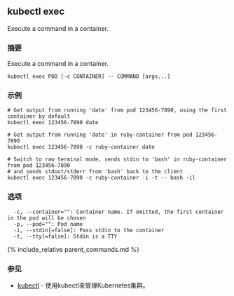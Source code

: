 ---
---

## kubectl exec

Execute a command in a container.

### 摘要


Execute a command in a container.

```
kubectl exec POD [-c CONTAINER] -- COMMAND [args...]
```

### 示例

```
# Get output from running 'date' from pod 123456-7890, using the first container by default
kubectl exec 123456-7890 date

# Get output from running 'date' in ruby-container from pod 123456-7890
kubectl exec 123456-7890 -c ruby-container date

# Switch to raw terminal mode, sends stdin to 'bash' in ruby-container from pod 123456-7890
# and sends stdout/stderr from 'bash' back to the client
kubectl exec 123456-7890 -c ruby-container -i -t -- bash -il
```

### 选项

```
  -c, --container="": Container name. If omitted, the first container in the pod will be chosen
  -p, --pod="": Pod name
  -i, --stdin[=false]: Pass stdin to the container
  -t, --tty[=false]: Stdin is a TTY
```

{% include_relative parent_commands.md %}

### 参见

* [kubectl](/docs/user-guide/kubectl/kubectl/)	 - 使用kubectl来管理Kubernetes集群。


